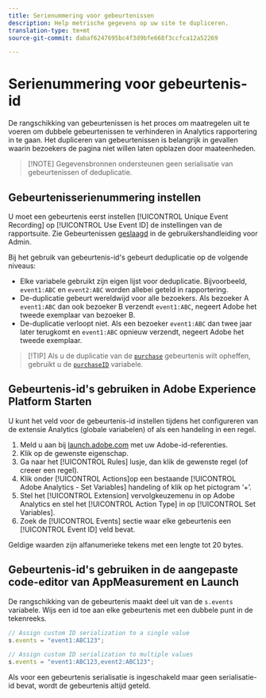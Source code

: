 ```yaml
---
title: Serienummering voor gebeurtenissen
description: Help metrische gegevens op uw site te dupliceren.
translation-type: tm+mt
source-git-commit: dabaf6247695bc4f3d9bfe668f3ccfca12a52269

---
```



# Serienummering voor gebeurtenis-id

De rangschikking van gebeurtenissen is het proces om maatregelen uit te voeren om dubbele gebeurtenissen te verhinderen in Analytics rapportering in te gaan. Het dupliceren van gebeurtenissen is belangrijk in gevallen waarin bezoekers de pagina niet willen laten opblazen door maateenheden.

>[!NOTE] Gegevensbronnen ondersteunen geen serialisatie van gebeurtenissen of deduplicatie.

## Gebeurtenisserienummering instellen

U moet een gebeurtenis eerst instellen [!UICONTROL Unique Event Recording] op [!UICONTROL Use Event ID] de instellingen van de rapportsuite. Zie Gebeurtenissen [geslaagd](/help/admin/admin/c-success-events/success-event.md) in de gebruikershandleiding voor Admin.

Bij het gebruik van gebeurtenis-id&#39;s gebeurt deduplicatie op de volgende niveaus:

* Elke variabele gebruikt zijn eigen lijst voor deduplicatie. Bijvoorbeeld, `event1:ABC` en `event2:ABC` worden allebei geteld in rapportering.
* De-duplicatie gebeurt wereldwijd voor alle bezoekers. Als bezoeker A `event1:ABC` dan ook bezoeker B verzendt `event1:ABC`, negeert Adobe het tweede exemplaar van bezoeker B.
* De-duplicatie verloopt niet. Als een bezoeker `event1:ABC` dan twee jaar later terugkomt en `event1:ABC` opnieuw verzendt, negeert Adobe het tweede exemplaar.

>[!TIP] Als u de duplicatie van de [`purchase`](event-purchase.md) gebeurtenis wilt opheffen, gebruikt u de [`purchaseID`](../purchaseid.md) variabele.

## Gebeurtenis-id&#39;s gebruiken in Adobe Experience Platform Starten

U kunt het veld voor de gebeurtenis-id instellen tijdens het configureren van de extensie Analytics (globale variabelen) of als een handeling in een regel.

1. Meld u aan bij [launch.adobe.com](https://launch.adobe.com) met uw Adobe-id-referenties.
2. Klik op de gewenste eigenschap.
3. Ga naar het [!UICONTROL Rules] lusje, dan klik de gewenste regel (of creeer een regel).
4. Klik onder [!UICONTROL Actions]op een bestaande [!UICONTROL Adobe Analytics - Set Variables] handeling of klik op het pictogram ‘+’.
5. Stel het [!UICONTROL Extension] vervolgkeuzemenu in op Adobe Analytics en stel het [!UICONTROL Action Type] in op [!UICONTROL Set Variables].
6. Zoek de [!UICONTROL Events] sectie waar elke gebeurtenis een [!UICONTROL Event ID] veld bevat.

Geldige waarden zijn alfanumerieke tekens met een lengte tot 20 bytes.

## Gebeurtenis-id&#39;s gebruiken in de aangepaste code-editor van AppMeasurement en Launch

De rangschikking van de gebeurtenis maakt deel uit van de `s.events` variabele. Wijs een id toe aan elke gebeurtenis met een dubbele punt in de tekenreeks.

```js
// Assign custom ID serialization to a single value
s.events = "event1:ABC123";

// Assign custom ID serialization to multiple values
s.events = "event1:ABC123,event2:ABC123";
```

Als voor een gebeurtenis serialisatie is ingeschakeld maar geen serialisatie-id bevat, wordt de gebeurtenis altijd geteld.
